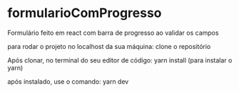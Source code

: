 # formularioComProgresso
Formulário feito em react com barra de progresso ao validar os campos 

para rodar o projeto no localhost da sua máquina: clone o repositório

Após clonar, no terminal do seu editor de código: yarn install (para instalar o yarn)

após instalado, use o comando: yarn dev
